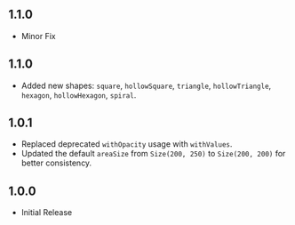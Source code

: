 ## 1.1.0

- Minor Fix

## 1.1.0

- Added new shapes: `square`, `hollowSquare`, `triangle`, `hollowTriangle`, `hexagon`, `hollowHexagon`, `spiral`.

## 1.0.1

- Replaced deprecated `withOpacity` usage with `withValues`.
- Updated the default `areaSize` from `Size(200, 250)` to `Size(200, 200)` for better consistency.

## 1.0.0

- Initial Release
